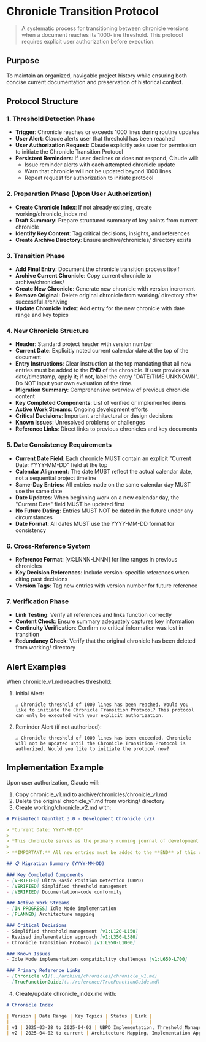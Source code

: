 # Chronicle Transition Protocol

> A systematic process for transitioning between chronicle versions when a document reaches its 1000-line threshold. This protocol requires explicit user authorization before execution.

## Purpose
To maintain an organized, navigable project history while ensuring both concise current documentation and preservation of historical context.

## Protocol Structure

### 1. Threshold Detection Phase
- **Trigger**: Chronicle reaches or exceeds 1000 lines during routine updates
- **User Alert**: Claude alerts user that threshold has been reached
- **User Authorization Request**: Claude explicitly asks user for permission to initiate the Chronicle Transition Protocol
- **Persistent Reminders**: If user declines or does not respond, Claude will:
  - Issue reminder alerts with each attempted chronicle update
  - Warn that chronicle will not be updated beyond 1000 lines
  - Repeat request for authorization to initiate protocol

### 2. Preparation Phase (Upon User Authorization)
- **Create Chronicle Index**: If not already existing, create working/chronicle_index.md
- **Draft Summary**: Prepare structured summary of key points from current chronicle
- **Identify Key Content**: Tag critical decisions, insights, and references
- **Create Archive Directory**: Ensure archive/chronicles/ directory exists

### 3. Transition Phase
- **Add Final Entry**: Document the chronicle transition process itself
- **Archive Current Chronicle**: Copy current chronicle to archive/chronicles/
- **Create New Chronicle**: Generate new chronicle with version increment
- **Remove Original**: Delete original chronicle from working/ directory after successful archiving
- **Update Chronicle Index**: Add entry for the new chronicle with date range and key topics

### 4. New Chronicle Structure
- **Header**: Standard project header with version number
- **Current Date**: Explicitly noted current calendar date at the top of the document
- **Entry Instructions**: Clear instruction at the top mandating that all new entries must be added to the **END** of the chronicle. If user provides a date/timestamp, apply it; if not, label the entry "DATE/TIME UNKNOWN". Do NOT input your own evaluation of the time.
- **Migration Summary**: Comprehensive overview of previous chronicle content
- **Key Completed Components**: List of verified or implemented items
- **Active Work Streams**: Ongoing development efforts
- **Critical Decisions**: Important architectural or design decisions
- **Known Issues**: Unresolved problems or challenges
- **Reference Links**: Direct links to previous chronicles and key documents

### 5. Date Consistency Requirements
- **Current Date Field**: Each chronicle MUST contain an explicit "Current Date: YYYY-MM-DD" field at the top
- **Calendar Alignment**: The date MUST reflect the actual calendar date, not a sequential project timeline
- **Same-Day Entries**: All entries made on the same calendar day MUST use the same date
- **Date Updates**: When beginning work on a new calendar day, the "Current Date" field MUST be updated first
- **No Future Dating**: Entries MUST NOT be dated in the future under any circumstances
- **Date Format**: All dates MUST use the YYYY-MM-DD format for consistency

### 6. Cross-Reference System
- **Reference Format**: [vX:LNNN-LNNN] for line ranges in previous chronicles
- **Key Decision References**: Include version-specific references when citing past decisions
- **Version Tags**: Tag new entries with version number for future reference

### 7. Verification Phase
- **Link Testing**: Verify all references and links function correctly
- **Content Check**: Ensure summary adequately captures key information
- **Continuity Verification**: Confirm no critical information was lost in transition
- **Redundancy Check**: Verify that the original chronicle has been deleted from working/ directory

## Alert Examples

When chronicle_v1.md reaches threshold:

1. Initial Alert:
   ```
   ⚠️ Chronicle threshold of 1000 lines has been reached. Would you like to initiate the Chronicle Transition Protocol? This protocol can only be executed with your explicit authorization.
   ```

2. Reminder Alert (if not authorized):
   ```
   ⚠️ Chronicle threshold of 1000 lines has been exceeded. Chronicle will not be updated until the Chronicle Transition Protocol is authorized. Would you like to initiate the protocol now?
   ```

## Implementation Example

Upon user authorization, Claude will:

1. Copy chronicle_v1.md to archive/chronicles/chronicle_v1.md
2. Delete the original chronicle_v1.md from working/ directory
3. Create working/chronicle_v2.md with:

```markdown
# PrismaTech Gauntlet 3.0 - Development Chronicle (v2)

> *Current Date: YYYY-MM-DD*
>
> *This chronicle serves as the primary running journal of development activity and historical record for the PrismaTech Gauntlet 3.0 project. It contains ideas, test results, trial/error logs, decisions, and development plans.*
>
> **IMPORTANT:** All new entries must be added to the **END** of this chronicle. If a date/timestamp is provided by the user, apply it; if not, label the entry "DATE/TIME UNKNOWN". Do NOT input your own evaluation of the time.

## 📋 Migration Summary (YYYY-MM-DD)

### Key Completed Components
- [VERIFIED] Ultra Basic Position Detection (UBPD)
- [VERIFIED] Simplified threshold management
- [VERIFIED] Documentation-code conformity

### Active Work Streams
- [IN PROGRESS] Idle Mode implementation
- [PLANNED] Architecture mapping

### Critical Decisions
- Simplified threshold management [v1:L120-L150]
- Revised implementation approach [v1:L350-L380]
- Chronicle Transition Protocol [v1:L950-L1000]

### Known Issues
- Idle Mode implementation compatibility challenges [v1:L650-L700]

### Primary Reference Links
- [Chronicle v1](../archive/chronicles/chronicle_v1.md)
- [TrueFunctionGuide](../reference/TrueFunctionGuide.md)
```

4. Create/update chronicle_index.md with:

```markdown
# Chronicle Index

| Version | Date Range | Key Topics | Status | Link |
|---------|------------|------------|--------|------|
| v1 | 2025-03-28 to 2025-04-02 | UBPD Implementation, Threshold Management, Idle Mode | ARCHIVED | [chronicle_v1.md](../archive/chronicles/chronicle_v1.md) |
| v2 | 2025-04-02 to current | Architecture Mapping, Implementation Approach | CURRENT | [chronicle_v2.md](./chronicle_v2.md) |
``` 